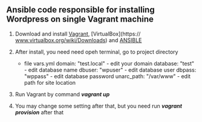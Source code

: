 <h2>Ansible code responsible for installing Wordpress on single Vagrant machine</h2>

1.	Download and install [Vagrant](https://www.vagrantup.com/downloads.html), [VirtualBox](https://	www.virtualbox.org/wiki/Downloads) and [ANSIBLE](http://docs.ansible.com/ansible/intro_installation.html#installing-the-control-machine)

2.	After install, you need need opeh terminal, go to project directory
	- file vars.yml
		domain: "test.local" 	- edit your domain
		database: "test"		- edit database name
		dbuser: "wpuser"		- edit database user
		dbpass: "wppass"		- edit database password
		unarc_path: "/var/www"			- edit path for site location

3. Run Vagrant by command ***vagrant up***

4. You may change some setting after that, but you need run ***vagrant provision*** after that